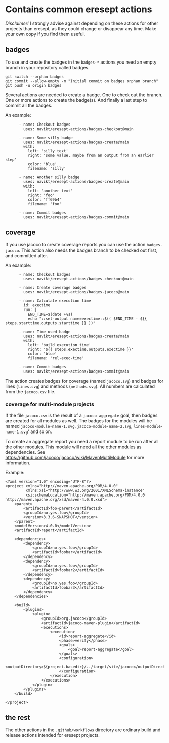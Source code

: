# Contains common eresept actions

_Disclaimer!_ I strongly advise against depending on these actions for other projects than eresept, 
as they could change or disappear any time. Make your own copy if you find them useful.

## badges

To use and create the badges in the `badges-*` actions you need an empty branch 
in your repository called badges.
```
git switch --orphan badges
git commit --allow-empty -m "Initial commit on badges orphan branch"
git push -u origin badges
```

Several actions are needed to create a badge. One to check out the branch. 
One or more actions to create the badge(s). 
And finally a last step to commit all the badges.

An example:
```
      - name: Checkout badges
        uses: navikt/eresept-actions/badges-checkout@main
        
      - name: Some silly badge
        uses: navikt/eresept-actions/badges-create@main
        with:
          left: 'silly text'
          right: 'some value, maybe from an output from an earlier step'
          color: 'blue'
          filename: 'silly'

      - name: Another silly badge
        uses: navikt/eresept-actions/badges-create@main
        with:
          left: 'another text'
          right: 'foo'
          color: 'ff69b4'
          filename: 'foo'

      - name: Commit badges
        uses: navikt/eresept-actions/badges-commit@main

```

## coverage

If you use jacoco to create coverage reports you can use the action `badges-jacoco`. 
This action also needs the badges branch to be checked out first, and committed after.

An example:
```
      - name: Checkout badges
        uses: navikt/eresept-actions/badges-checkout@main

      - name: Create coverage badges
        uses: navikt/eresept-actions/badges-jacoco@main

      - name: Calculate execution time
        id: exectime
        run: |
          END_TIME=$(date +%s)
          echo "::set-output name=exectime::$(( $END_TIME - ${{ steps.starttime.outputs.starttime }} ))"

      - name: Time used badge
        uses: navikt/eresept-actions/badges-create@main
        with:
          left: 'build execution time'
          right: '${{ steps.exectime.outputs.exectime }}'
          color: 'blue'
          filename: 'rel-exec-time'

      - name: Commit badges
        uses: navikt/eresept-actions/badges-commit@main
```

The action creates badges for coverage (named `jacoco.svg`) and badges for lines (`lines.svg`) 
and methods (`methods.svg`). All numbers are calculated from the `jacoco.csv` file.

### coverage for multi-module projects

If the file `jacoco.csv` is the result of a `jacoco aggregate` goal, 
then badges are created for all modules as well. The badges for the modules 
will be named `jacoco-module-name-1.svg`, `jacoco-module-name-2.svg`, `lines-module-name-1.svg`' and so on.

To create an aggregate report you need a report module to be run after all the other modules. 
This module will need all the other modules as dependencies. 
See https://github.com/jacoco/jacoco/wiki/MavenMultiModule for more information.

Example:
```
<?xml version="1.0" encoding="UTF-8"?>
<project xmlns="http://maven.apache.org/POM/4.0.0"
         xmlns:xsi="http://www.w3.org/2001/XMLSchema-instance"
         xsi:schemaLocation="http://maven.apache.org/POM/4.0.0 http://maven.apache.org/xsd/maven-4.0.0.xsd">
    <parent>
        <artifactId>foo-parent</artifactId>
        <groupId>no.yes.foo</groupId>
        <version>3.3.6-SNAPSHOT</version>
    </parent>
    <modelVersion>4.0.0</modelVersion>
    <artifactId>report</artifactId>

    <dependencies>
        <dependency>
            <groupId>no.yes.foo</groupId>
            <artifactId>foobar</artifactId>
        </dependency>
        <dependency>
            <groupId>no.yes.foo</groupId>
            <artifactId>foobar2</artifactId>
        </dependency>
        <dependency>
            <groupId>no.yes.foo</groupId>
            <artifactId>foobar3</artifactId>
        </dependency>
    </dependencies>

    <build>
        <plugins>
            <plugin>
                <groupId>org.jacoco</groupId>
                <artifactId>jacoco-maven-plugin</artifactId>
                <executions>
                    <execution>
                        <id>report-aggregate</id>
                        <phase>verify</phase>
                        <goals>
                            <goal>report-aggregate</goal>
                        </goals>
                        <configuration>
                            <outputDirectory>${project.basedir}/../target/site/jacoco</outputDirectory>
                        </configuration>
                    </execution>
                </executions>
            </plugin>
        </plugins>
    </build>

</project>
```

## the rest

The other actions in the `.github/workflows` directory are ordinary build and release actions 
intended for eresept projects.